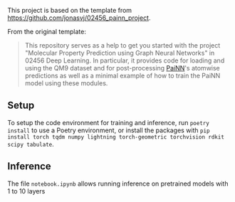This project is based on the template from https://github.com/jonasvj/02456_painn_project. 

From the original template:
>This repository serves as a help to get you started with the project "Molecular Property Prediction using Graph Neural Networks" in 02456 Deep Learning. In particular, it provides code for loading and using the QM9 dataset and for post-processing [PaiNN](https://arxiv.org/pdf/2102.03150)'s atomwise predictions as well as a minimal example of how to train the PaiNN model using these modules.


## Setup
To setup the code environment for training and inference, run `poetry install` to use a Poetry environment, or install the packages with `pip install torch tqdm numpy lightning torch-geometric torchvision rdkit scipy tabulate`. 

## Inference
The file `notebook.ipynb` allows running inference on pretrained models with 1 to 10 layers